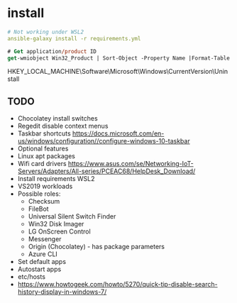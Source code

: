 # install

```yml
# Not working under WSL2
ansible-galaxy install -r requirements.yml
```

```ps
# Get application/product ID
get-wmiobject Win32_Product | Sort-Object -Property Name |Format-Table IdentifyingNumber, Name, LocalPackage -AutoSize
```

HKEY_LOCAL_MACHINE\Software\Microsoft\Windows\CurrentVersion\Uninstall

## TODO

* Chocolatey install switches
* Regedit disable context menus
* Taskbar shortcuts https://docs.microsoft.com/en-us/windows/configuration//configure-windows-10-taskbar
* Optional features
* Linux apt packages
* Wifi card drivers https://www.asus.com/se/Networking-IoT-Servers/Adapters/All-series/PCEAC68/HelpDesk_Download/
* Install requirements WSL2
* VS2019 workloads
* Possible roles:
  * Checksum
  * FileBot
  * Universal Silent Switch Finder
  * Win32 Disk Imager
  * LG OnScreen Control
  * Messenger
  * Origin (Chocolatey) - has package parameters
  * Azure CLI
* Set default apps
* Autostart apps
* etc/hosts
* https://www.howtogeek.com/howto/5270/quick-tip-disable-search-history-display-in-windows-7/
